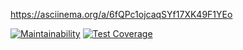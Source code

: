 https://asciinema.org/a/6fQPc1ojcaqSYf17XK49F1YEo

[![Maintainability](https://api.codeclimate.com/v1/badges/e8f7dae9a71a67aea0c5/maintainability)](https://codeclimate.com/github/miskaris-wq/java-project-71/maintainability)
[![Test Coverage](https://api.codeclimate.com/v1/badges/e8f7dae9a71a67aea0c5/test_coverage)](https://codeclimate.com/github/miskaris-wq/java-project-71/test_coverage)

